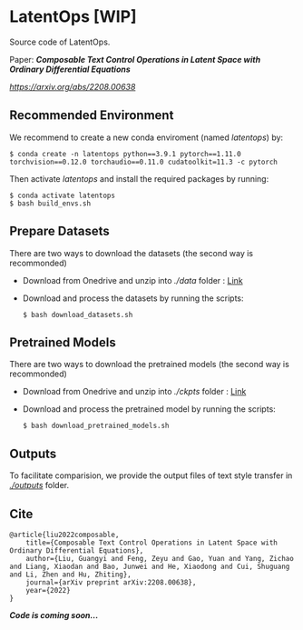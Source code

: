 # LatentOps [WIP]
Source code of LatentOps.

Paper: ***Composable Text Control Operations in Latent Space with Ordinary Differential Equations***

*https://arxiv.org/abs/2208.00638*

## Recommended Environment
We recommend to create a new conda enviroment (named *latentops*) by:
```
$ conda create -n latentops python==3.9.1 pytorch==1.11.0 torchvision==0.12.0 torchaudio==0.11.0 cudatoolkit=11.3 -c pytorch
```
Then activate *latentops* and install the required packages by running:
```
$ conda activate latentops
$ bash build_envs.sh
```


## Prepare Datasets
There are two ways to download the datasets (the second way is recommonded)

 - Download from Onedrive and unzip into *./data* folder : [Link](https://cuhko365-my.sharepoint.com/:u:/g/personal/218019026_link_cuhk_edu_cn/ETzJ0Fae4-lHi3vN8G8HYbQBvZr7wh7iQvqMCd2YloAb_g?e=8CpDkl)
 - Download and process the datasets by running the scripts:
 
    ```
    $ bash download_datasets.sh
    ```

## Pretrained Models
There are two ways to download the pretrained models (the second way is recommonded)

 - Download from Onedrive and unzip into *./ckpts* folder : [Link](https://cuhko365-my.sharepoint.com/:f:/g/personal/218019026_link_cuhk_edu_cn/ElZdkwSkQtRKrJ94Eh-KMAIBJfm2cwUoBVI0TbwIik06Wg?e=mWSVAj)
 - Download and process the pretrained model by running the scripts:
 
    ```
    $ bash download_pretrained_models.sh
    ```
    

  
    
## Outputs
To facilitate comparision, we provide the output files of text style transfer in [*./outputs*](/outputs) folder.



## Cite
```
@article{liu2022composable,
    title={Composable Text Control Operations in Latent Space with Ordinary Differential Equations},
    author={Liu, Guangyi and Feng, Zeyu and Gao, Yuan and Yang, Zichao and Liang, Xiaodan and Bao, Junwei and He, Xiaodong and Cui, Shuguang and Li, Zhen and Hu, Zhiting},
    journal={arXiv preprint arXiv:2208.00638},
    year={2022}
}
```
***Code is coming soon...***
